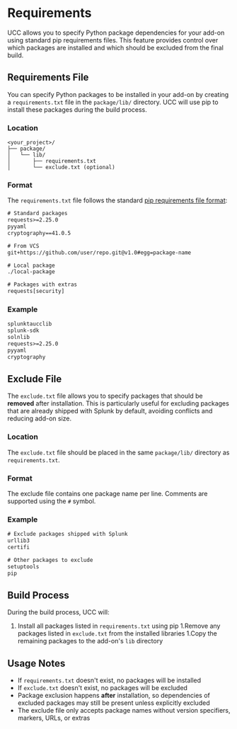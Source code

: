 # Requirements

UCC allows you to specify Python package dependencies for your add-on using standard pip requirements files. This feature provides control over which packages are installed and which should be excluded from the final build.

## Requirements File

You can specify Python packages to be installed in your add-on by creating a `requirements.txt` file in the `package/lib/` directory. UCC will use pip to install these packages during the build process.

### Location

```
<your_project>/
├── package/
│   └── lib/
│       ├── requirements.txt
│       └── exclude.txt (optional)
```

### Format

The `requirements.txt` file follows the standard [pip requirements file format](https://pip.pypa.io/en/stable/reference/requirements-file-format/):

```txt
# Standard packages
requests>=2.25.0
pyyaml
cryptography==41.0.5

# From VCS
git+https://github.com/user/repo.git@v1.0#egg=package-name

# Local package
./local-package

# Packages with extras
requests[security]
```

### Example

```txt
splunktaucclib
splunk-sdk
solnlib
requests>=2.25.0
pyyaml
cryptography
```

## Exclude File

The `exclude.txt` file allows you to specify packages that should be **removed** after installation. This is particularly useful for excluding packages that are already shipped with Splunk by default, avoiding conflicts and reducing add-on size.

### Location

The `exclude.txt` file should be placed in the same `package/lib/` directory as `requirements.txt`.

### Format

The exclude file contains one package name per line. Comments are supported using the `#` symbol.

### Example

```txt
# Exclude packages shipped with Splunk
urllib3
certifi

# Other packages to exclude
setuptools
pip
```

## Build Process

During the build process, UCC will:

1. Install all packages listed in `requirements.txt` using pip
1.Remove any packages listed in `exclude.txt` from the installed libraries
1.Copy the remaining packages to the add-on's `lib` directory

## Usage Notes

- If `requirements.txt` doesn't exist, no packages will be installed
- If `exclude.txt` doesn't exist, no packages will be excluded
- Package exclusion happens **after** installation, so dependencies of excluded packages may still be present unless explicitly excluded
- The exclude file only accepts package names without version specifiers, markers, URLs, or extras

